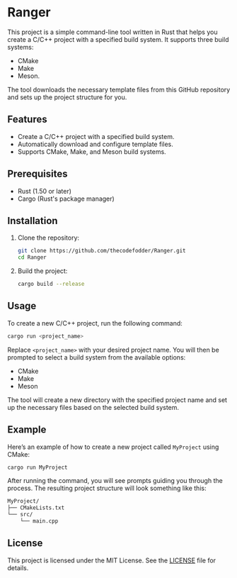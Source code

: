 # Ranger

This project is a simple command-line tool written in Rust that helps you create a C/C++ project with a specified build system. It supports three build systems: 

- CMake
- Make 
- Meson. 

The tool downloads the necessary template files from this GitHub repository and sets up the project structure for you.

## Features

- Create a C/C++ project with a specified build system.
- Automatically download and configure template files.
- Supports CMake, Make, and Meson build systems.

## Prerequisites

- Rust (1.50 or later)
- Cargo (Rust's package manager)

## Installation

1. Clone the repository:

   ```bash
   git clone https://github.com/thecodefodder/Ranger.git
   cd Ranger
   ```

2. Build the project:

   ```bash
   cargo build --release
   ```

## Usage

To create a new C/C++ project, run the following command:

```bash
cargo run <project_name>
```

Replace `<project_name>` with your desired project name. You will then be prompted to select a build system from the available options:

- CMake
- Make
- Meson

The tool will create a new directory with the specified project name and set up the necessary files based on the selected build system.

## Example

Here’s an example of how to create a new project called `MyProject` using CMake:

```bash
cargo run MyProject
```

After running the command, you will see prompts guiding you through the process. The resulting project structure will look something like this:

```bash
MyProject/
├── CMakeLists.txt
└── src/
    └── main.cpp
```

## License

This project is licensed under the MIT License. See the [LICENSE](LICENSE) file for details.